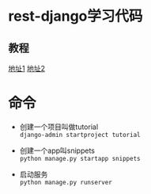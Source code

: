 # rest-django学习代码

## 教程

[地址1](https://www.django-rest-framework.org/tutorial/quickstart/#testing-our-api)
[地址2](https://www.django-rest-framework.org/tutorial/1-serialization/)

# 命令

* 创建一个项目叫做tutorial  
```django-admin startproject tutorial```

* 创建一个app叫snippets  
```python manage.py startapp snippets```

* 启动服务  
```python manage.py runserver```

